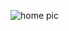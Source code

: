 ![home pic](https://github.com/lathijagan/UNIFYU/assets/97304917/e98dbfae-f9a2-4236-92b5-23ae96d9376d)

